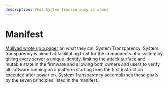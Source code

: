 ```yaml
---
description: What System Transparency is about
---
```


# Manifest

[Mullvad wrote up a paper](%20https://mullvad.net/media/system-transparency-rev5.pdf) on what they call System Transparency. System transparency is aimed at facilitating trust for the components of a system by giving every server a unique identity, limiting the attack surface and mutable state in the firmware and allowing both owners and users to verify all software running on a platform starting from the first instruction executed after power on. System Transparency accomplishes these goals by the seven principles listed in the manifest.

